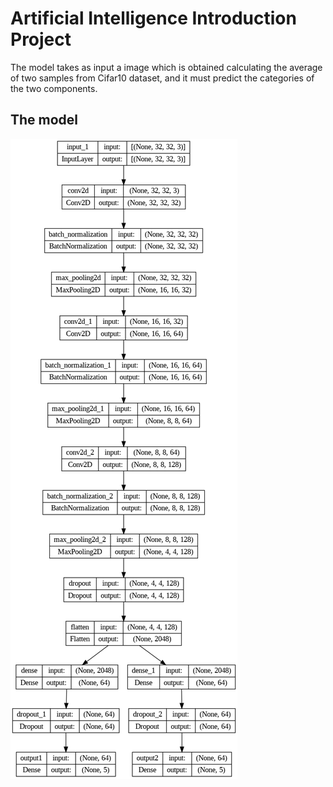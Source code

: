 # Artificial Intelligence Introduction Project
The model takes as input a image which is obtained calculating the average of two samples from Cifar10 dataset, and it must predict the categories of the two components.

## The model
![alt text](https://github.com/simonetassi/cifar10-separation/blob/7a7bfb5cc314d1f863dc47ec77b90d3e9f62643c/structure.png)
